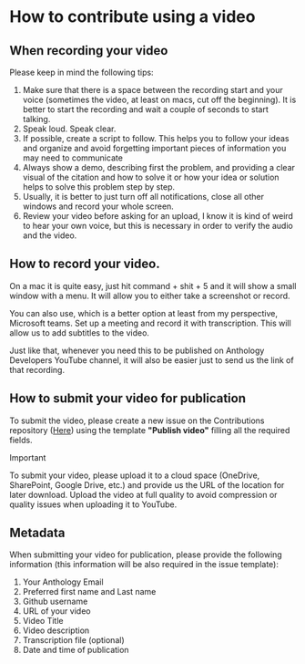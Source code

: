 # How to contribute using a video

## When recording your video

Please keep in mind the following tips:

1. Make sure that there is a space between the recording start and your voice (sometimes the video, at least on macs, cut off the beginning). It is better to start the recording and wait a couple of seconds to start talking.
2. Speak loud. Speak clear.
3. If possible, create a script to follow. This helps you to follow your ideas and organize and avoid forgetting important pieces of information you may need to communicate
4. Always show a demo, describing first the problem, and providing a clear visual of the citation and how to solve it or how your idea or solution helps to solve this problem step by step.
5. Usually, it is better to just turn off all notifications, close all other windows and record your whole screen.
6. Review your video before asking for an upload, I know it is kind of weird to hear your own voice, but this is necessary in order to verify the audio and the video.

## How to record your video.

On a mac it is quite easy, just hit command + shit + 5 and it will show a small window with a menu. It will allow you to either take a screenshot or record.

You can also use, which is a better option at least from my perspective, Microsoft teams. Set up a meeting and record it with transcription. This will allow us to add subtitles to the video.

Just like that, whenever you need this to be published on Anthology Developers YouTube channel, it will also be easier just to send us the link of that recording.

## How to submit your video for publication

To submit the video, please create a new issue on the Contributions repository ([Here](https://github.com/anthology-inc/community-contribution/issues/new/choose)) using the template **"Publish video"** filling all the required fields.

> [!IMPORTANT]
> To submit your video, please upload it to a cloud space (OneDrive, SharePoint, Google Drive, etc.) and provide us the URL of the location for later download. Upload the video at full quality to avoid compression or quality issues when uploading it to YouTube.

## Metadata

When submitting your video for publication, please provide the following information (this information will be also required in the issue template):

1. Your Anthology Email
2. Preferred first name and Last name
3. Github username
4. URL of your video
5. Video Title
6. Video description
7. Transcription file (optional)
8. Date and time of publication

